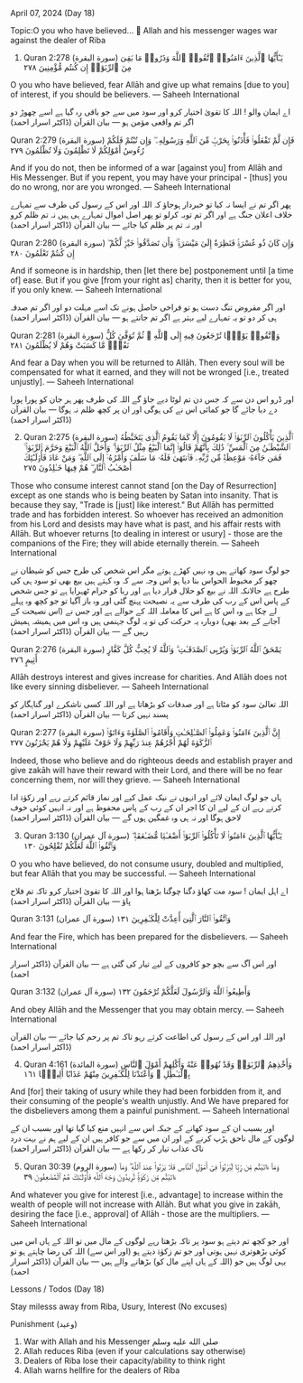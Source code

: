 April 07, 2024 (Day 18)

Topic:O you who have believed...
🚨 Allah and his messenger wages war against the dealer of Riba

1) Quran 2:278 (سورة البقرة)
يَـٰٓأَيُّهَا ٱلَّذِينَ ءَامَنُوا۟ ٱتَّقُوا۟ ٱللَّهَ وَذَرُوا۟ مَا بَقِىَ مِنَ ٱلرِّبَوٰٓا۟ إِن كُنتُم مُّؤْمِنِينَ ٢٧٨

O you who have believed, fear Allāh and give up what remains [due to you] of interest, if you should be believers.
— Saheeh International

اے ایمان والو ! اللہ کا تقویٰ اختیار کرو اور سود میں سے جو باقی رہ گیا ہے اسے چھوڑ دو اگر تم واقعی مؤمن ہو
— بیان القرآن (ڈاکٹر اسرار احمد)

Quran 2:279 (سورة البقرة)
فَإِن لَّمْ تَفْعَلُوا۟ فَأْذَنُوا۟ بِحَرْبٍۢ مِّنَ ٱللَّهِ وَرَسُولِهِۦ ۖ وَإِن تُبْتُمْ فَلَكُمْ رُءُوسُ أَمْوَٰلِكُمْ لَا تَظْلِمُونَ وَلَا تُظْلَمُونَ ٢٧٩

And if you do not, then be informed of a war [against you] from Allāh and His Messenger. But if you repent, you may have your principal - [thus] you do no wrong, nor are you wronged.
— Saheeh International

پھر اگر تم نے ایسا نہ کیا تو خبردار ہوجاؤ کہ اللہ اور اس کے رسول کی طرف سے تمہارے خلاف اعلان جنگ ہے اور اگر تم توبہ کرلو تو پھر اصل اموال تمہارے ہی ہیں نہ تم ظلم کرو اور نہ تم پر ظلم کیا جائے
— بیان القرآن (ڈاکٹر اسرار احمد)

Quran 2:280 (سورة البقرة)
وَإِن كَانَ ذُو عُسْرَةٍۢ فَنَظِرَةٌ إِلَىٰ مَيْسَرَةٍۢ ۚ وَأَن تَصَدَّقُوا۟ خَيْرٌۭ لَّكُمْ ۖ إِن كُنتُمْ تَعْلَمُونَ ٢٨٠

And if someone is in hardship, then [let there be] postponement until [a time of] ease. But if you give [from your right as] charity, then it is better for you, if you only knew.
— Saheeh International

اور اگر مقروض تنگ دست ہو تو فراخی حاصل ہونے تک اسے مہلت دو اور اگر تم صدقہ ہی کر دو تو یہ تمہارے لیے بہتر ہے اگر تم جانتے ہو
— بیان القرآن (ڈاکٹر اسرار احمد)

Quran 2:281 (سورة البقرة)
وَٱتَّقُوا۟ يَوْمًۭا تُرْجَعُونَ فِيهِ إِلَى ٱللَّهِ ۖ ثُمَّ تُوَفَّىٰ كُلُّ نَفْسٍۢ مَّا كَسَبَتْ وَهُمْ لَا يُظْلَمُونَ ٢٨١

And fear a Day when you will be returned to Allāh. Then every soul will be compensated for what it earned, and they will not be wronged [i.e., treated unjustly].
— Saheeh International

اور ڈرو اس دن سے کہ جس دن تم لوٹا دیے جاؤ گے اللہ کی طرف پھر ہر جان کو پورا پورا دے دیا جائے گا جو کمائی اس نے کی ہوگی اور ان پر کچھ ظلم نہ ہوگا
— بیان القرآن (ڈاکٹر اسرار احمد)

2) Quran 2:275 (سورة البقرة)
ٱلَّذِينَ يَأْكُلُونَ ٱلرِّبَوٰا۟ لَا يَقُومُونَ إِلَّا كَمَا يَقُومُ ٱلَّذِى يَتَخَبَّطُهُ ٱلشَّيْطَـٰنُ مِنَ ٱلْمَسِّ ۚ ذَٰلِكَ بِأَنَّهُمْ قَالُوٓا۟ إِنَّمَا ٱلْبَيْعُ مِثْلُ ٱلرِّبَوٰا۟ ۗ وَأَحَلَّ ٱللَّهُ ٱلْبَيْعَ وَحَرَّمَ ٱلرِّبَوٰا۟ ۚ فَمَن جَآءَهُۥ مَوْعِظَةٌۭ مِّن رَّبِّهِۦ فَٱنتَهَىٰ فَلَهُۥ مَا سَلَفَ وَأَمْرُهُۥٓ إِلَى ٱللَّهِ ۖ وَمَنْ عَادَ فَأُو۟لَـٰٓئِكَ أَصْحَـٰبُ ٱلنَّارِ ۖ هُمْ فِيهَا خَـٰلِدُونَ ٢٧٥

Those who consume interest cannot stand [on the Day of Resurrection] except as one stands who is being beaten by Satan into insanity. That is because they say, "Trade is [just] like interest." But Allāh has permitted trade and has forbidden interest. So whoever has received an admonition from his Lord and desists may have what is past, and his affair rests with Allāh. But whoever returns [to dealing in interest or usury] - those are the companions of the Fire; they will abide eternally therein.
— Saheeh International

جو لوگ سود کھاتے ہیں وہ نہیں کھڑے ہوتے مگر اس شخص کی طرح جس کو شیطان نے چھو کر مخبوط الحواس بنا دیا ہو اس وجہ سے کہ وہ کہتے ہیں بیع بھی تو سود ہی کی طرح ہے حالانکہ اللہ نے بیع کو حلال قرار دیا ہے اور ربا کو حرام ٹھہرایا ہے تو جس شخص کے پاس اس کے رب کی طرف سے یہ نصیحت پہنچ گئی اور وہ باز آگیا تو جو کچھ وہ پہلے لے چکا ہے وہ اس کا ہے اس کا معاملہ اللہ کے حوالے ہے اور جس نے (اس نصیحت کے آجانے کے بعد بھی) دوبارہ یہ حرکت کی تو یہ لوگ جہنمی ہیں وہ اس میں ہمیشہ ہمیش رہیں گے
— بیان القرآن (ڈاکٹر اسرار احمد)

Quran 2:276 (سورة البقرة)
يَمْحَقُ ٱللَّهُ ٱلرِّبَوٰا۟ وَيُرْبِى ٱلصَّدَقَـٰتِ ۗ وَٱللَّهُ لَا يُحِبُّ كُلَّ كَفَّارٍ أَثِيمٍ ٢٧٦

Allāh destroys interest and gives increase for charities. And Allāh does not like every sinning disbeliever.
— Saheeh International

اللہ تعالیٰ سود کو مٹاتا ہے اور صدقات کو بڑھاتا ہے اور اللہ کسی ناشکرے اور گناہگار کو پسند نہیں کرتا
— بیان القرآن (ڈاکٹر اسرار احمد)

Quran 2:277 (سورة البقرة)
إِنَّ ٱلَّذِينَ ءَامَنُوا۟ وَعَمِلُوا۟ ٱلصَّـٰلِحَـٰتِ وَأَقَامُوا۟ ٱلصَّلَوٰةَ وَءَاتَوُا۟ ٱلزَّكَوٰةَ لَهُمْ أَجْرُهُمْ عِندَ رَبِّهِمْ وَلَا خَوْفٌ عَلَيْهِمْ وَلَا هُمْ يَحْزَنُونَ ٢٧٧

Indeed, those who believe and do righteous deeds and establish prayer and give zakāh will have their reward with their Lord, and there will be no fear concerning them, nor will they grieve.
— Saheeh International

ہاں جو لوگ ایمان لائے اور انہوں نے نیک عمل کیے اور نماز قائم کرتے رہے اور زکوٰۃ ادا کرتے رہے ان کے لیے ان کا اجر ان کے رب کے پاس محفوظ ہے اور نہ انہیں کوئی خوف لاحق ہوگا اور نہ ہی وہ غمگین ہوں گے
— بیان القرآن (ڈاکٹر اسرار احمد)

3) Quran 3:130 (سورة آل عمران)
يَـٰٓأَيُّهَا ٱلَّذِينَ ءَامَنُوا۟ لَا تَأْكُلُوا۟ ٱلرِّبَوٰٓا۟ أَضْعَـٰفًۭا مُّضَـٰعَفَةًۭ ۖ وَٱتَّقُوا۟ ٱللَّهَ لَعَلَّكُمْ تُفْلِحُونَ ١٣٠

O you who have believed, do not consume usury, doubled and multiplied, but fear Allāh that you may be successful.
— Saheeh International

اے اہل ایمان ! سود مت کھاؤ دگنا چوگنا بڑھتا ہوا اور اللہ کا تقویٰ اختیار کرو تاکہ تم فلاح پاؤ
— بیان القرآن (ڈاکٹر اسرار احمد)

Quran 3:131 (سورة آل عمران)
وَٱتَّقُوا۟ ٱلنَّارَ ٱلَّتِىٓ أُعِدَّتْ لِلْكَـٰفِرِينَ ١٣١

And fear the Fire, which has been prepared for the disbelievers.
— Saheeh International

اور اس آگ سے بچو جو کافروں کے لیے تیار کی گئی ہے
— بیان القرآن (ڈاکٹر اسرار احمد)

Quran 3:132 (سورة آل عمران)
وَأَطِيعُوا۟ ٱللَّهَ وَٱلرَّسُولَ لَعَلَّكُمْ تُرْحَمُونَ ١٣٢

And obey Allāh and the Messenger that you may obtain mercy.
— Saheeh International

اور اللہ اور اس کے رسول کی اطاعت کرتے رہو تاکہ تم پر رحم کیا جائے
— بیان القرآن (ڈاکٹر اسرار احمد)

4) Quran 4:161 (سورة المائدة)
وَأَخْذِهِمُ ٱلرِّبَوٰا۟ وَقَدْ نُهُوا۟ عَنْهُ وَأَكْلِهِمْ أَمْوَٰلَ ٱلنَّاسِ بِٱلْبَـٰطِلِ ۚ وَأَعْتَدْنَا لِلْكَـٰفِرِينَ مِنْهُمْ عَذَابًا أَلِيمًۭا ١٦١

And [for] their taking of usury while they had been forbidden from it, and their consuming of the people's wealth unjustly. And We have prepared for the disbelievers among them a painful punishment.
— Saheeh International

اور بسبب ان کے سود کھانے کے جبکہ اس سے انہیں منع کیا گیا تھا اور بسبب ان کے لوگوں کے مال ناحق ہڑپ کرنے کے اور ان میں سے جو کافر ہیں ان کے لیے ہم نے بہت درد ناک عذاب تیار کر رکھا ہے
— بیان القرآن (ڈاکٹر اسرار احمد)

5) Quran 30:39 (سورة الروم)
وَمَآ ءَاتَيْتُم مِّن رِّبًۭا لِّيَرْبُوَا۟ فِىٓ أَمْوَٰلِ ٱلنَّاسِ فَلَا يَرْبُوا۟ عِندَ ٱللَّهِ ۖ وَمَآ ءَاتَيْتُم مِّن زَكَوٰةٍۢ تُرِيدُونَ وَجْهَ ٱللَّهِ فَأُو۟لَـٰٓئِكَ هُمُ ٱلْمُضْعِفُونَ ٣٩

And whatever you give for interest [i.e., advantage] to increase within the wealth of people will not increase with Allāh. But what you give in zakāh, desiring the face [i.e., approval] of Allāh - those are the multipliers.
— Saheeh International

اور جو کچھ تم دیتے ہو سود پر تاکہ بڑھتا رہے لوگوں کے مال میں تو اللہ کے ہاں اس میں کوئی بڑھوتری نہیں ہوتی اور جو تم زکوٰۃ دیتے ہو (اور اس سے) اللہ کی رضا چاہتے ہو تو یہی لوگ ہیں جو (اللہ کے ہاں اپنے مال کو) بڑھانے والے ہیں
— بیان القرآن (ڈاکٹر اسرار احمد)

Lessons / Todos (Day 18)

Stay milesss away from Riba, Usury, Interest (No excuses)

Punishment (وعيد)

1) War with Allah and his Messenger صلى الله عليه وسلم 
2) Allah reduces Riba (even if your calculations say otherwise)
3) Dealers of Riba lose their capacity/ability to think right
4) Allah warns hellfire for the dealers of Riba
